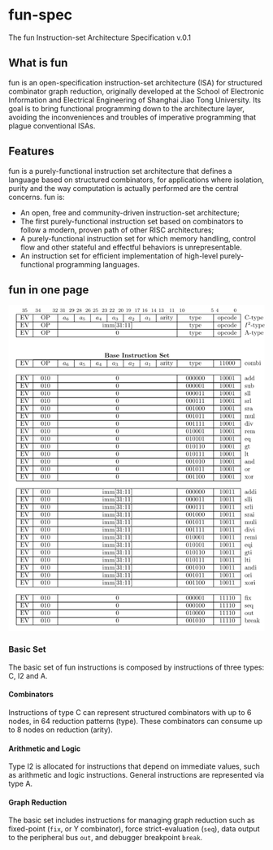 # fun-spec
The fun Instruction-set Architecture Specification v.0.1

## What is fun

fun is an open-specification instruction-set architecture (ISA) for structured combinator graph reduction, originally developed at the School of Electronic Information and Electrical Engineering of Shanghai Jiao Tong University. Its goal is to bring functional programming down to the architecture layer, avoiding the inconveniences and troubles of imperative programming that plague conventional ISAs.

## Features
fun is a purely-functional instruction set architecture that defines a language based on
structured combinators, for applications where isolation, purity and the way computation
is actually performed are the central concerns. fun is:
* An open, free and community-driven instruction-set architecture;
* The first purely-functional instruction set based on combinators to follow a modern,
proven path of other RISC architectures;
* A purely-functional instruction set for which memory handling, control flow and other
stateful and effectful behaviors is unrepresentable.
* An instruction set for efficient implementation of high-level purely-functional programming languages.

## fun in one page

![Summary of fun instructions](/img/fun-isa.png)


### Basic Set
The basic set of fun instructions is composed by instructions of three types: C, I2 and A.

#### Combinators
Instructions of type C can represent structured combinators with up to 6 nodes, in 64 reduction patterns (type). These combinators can consume up to 8 nodes on reduction (arity).

#### Arithmetic and Logic
Type I2 is allocated for instructions that depend on immediate values, such as arithmetic and logic instructions. General instructions are represented via type A.

#### Graph Reduction

The basic set includes instructions for managing graph reduction such as fixed-point (`fix`, or Y combinator), force strict-evaluation (`seq`), data output to the peripheral bus `out`, and debugger breakpoint `break`.






